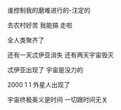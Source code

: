 谁控制我的磨难进行的-注定的

去农村好苦 我能搞 走啦

全人类聚齐了

还有一天忒伊亚消失 还有两天宇宙毁灭

忒伊亚出现了 宇宙是没力的

2000 1 1 外星人出现了

宇宙终极奥义是时间 一切跟时间无关